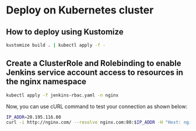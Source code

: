 # Deploy on Kubernetes cluster

## How to deploy using Kustomize
```bash
kustomize build . | kubectl apply -f -
```

## Create a ClusterRole and Rolebinding to enable Jenkins service account access to resources in the nginx namespace
```bash
kubectl apply -f jenkins-rbac.yaml -n nginx
```

Now, you can use cURL command to test your connection as shown below:
```bash
IP_ADDR=20.195.116.80
curl -i http://nginx.com/ --resolve nginx.com:80:$IP_ADDR -H "Host: nginx.com"
```
